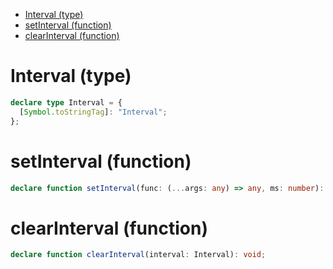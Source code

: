- [Interval (type)](#interval-type)
- [setInterval (function)](#setinterval-function)
- [clearInterval (function)](#clearinterval-function)

# Interval (type)

```ts
declare type Interval = {
  [Symbol.toStringTag]: "Interval";
};
```

# setInterval (function)

```ts
declare function setInterval(func: (...args: any) => any, ms: number): Interval;
```

# clearInterval (function)

```ts
declare function clearInterval(interval: Interval): void;
```
